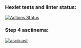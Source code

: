 ### Hexlet tests and linter status:
[![Actions Status](https://github.com/raeemu/frontend-project-46/actions/workflows/hexlet-check.yml/badge.svg)](https://github.com/raeemu/frontend-project-46/actions)
### Step 4 asciinema:
[![asciicast](https://asciinema.org/a/FlqfZNcR4ePbMsb1VGMinwMNb.svg)](https://asciinema.org/a/FlqfZNcR4ePbMsb1VGMinwMNb)